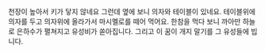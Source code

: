 천장이 높아서 키가 닿지 않네요 
그런데 옆에 보니 의자와 테이블이 있네요. 
테이블위에 의자를 두고 의자위에 올라가서 마시멜로를 떼어 먹어요.
한참을 먹다 보니 까아만 하늘로 은하수가 펼쳐지고 유성비가 쏟아집니다.
그리고 이 꿈이 개지 말기를 그 유성들에 빕니다. 